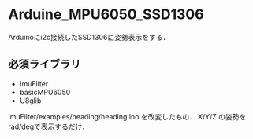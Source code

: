 # Arduine_MPU6050_SSD1306

Arduinoにi2c接続したSSD1306に姿勢表示をする．

## 必須ライブラリ

* imuFilter
* basicMPU6050
* U8glib

imuFilter/examples/heading/heading.ino を改変したもの．
X/Y/Z の姿勢をrad/degで表示するだけ．

